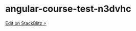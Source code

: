 # angular-course-test-n3dvhc

[Edit on StackBlitz ⚡️](https://stackblitz.com/edit/angular-course-test-n3dvhc)